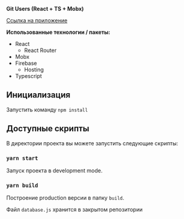 **Git Users (React + TS + Mobx)**  

[Ссылка на приложение](https://git-users-alexsfv.web.app/)  

**Использованные технологии / пакеты:**  

- React
    - React Router
- Mobx
- Firebase
    - Hosting
- Typescript


## Инициализация  

Запустить команду `npm install`  

## Доступные скрипты  

В директории проекта вы можете запустить следующие скрипты:  

### `yarn start` 

Запуск проекта в development mode.<br />  

### `yarn build`  

Построение production версии в папку `build`.<br />  

Файл `database.js` хранится в закрытом репозитории